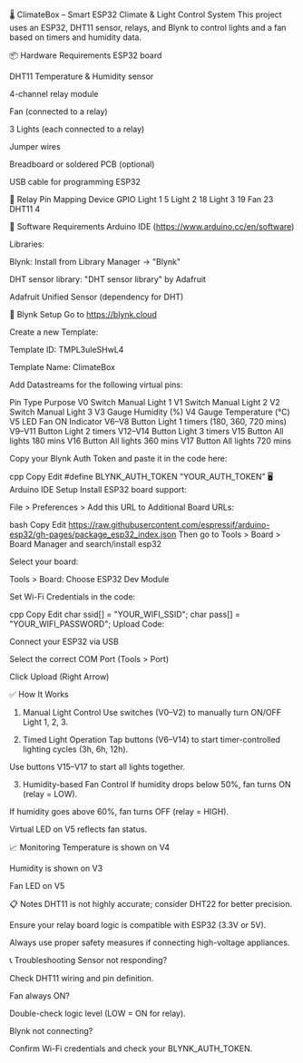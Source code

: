 🌡️ ClimateBox – Smart ESP32 Climate & Light Control System
This project uses an ESP32, DHT11 sensor, relays, and Blynk to control lights and a fan based on timers and humidity data.

📦 Hardware Requirements
 ESP32 board

 DHT11 Temperature & Humidity sensor

 4-channel relay module

 Fan (connected to a relay)

 3 Lights (each connected to a relay)

 Jumper wires

 Breadboard or soldered PCB (optional)

 USB cable for programming ESP32

🔌 Relay Pin Mapping
Device	GPIO
Light 1	5
Light 2	18
Light 3	19
Fan	23
DHT11	4

🧰 Software Requirements
Arduino IDE (https://www.arduino.cc/en/software)

Libraries:

Blynk: Install from Library Manager → "Blynk"

DHT sensor library: "DHT sensor library" by Adafruit

Adafruit Unified Sensor (dependency for DHT)

🔧 Blynk Setup
Go to https://blynk.cloud

Create a new Template:

Template ID: TMPL3uleSHwL4

Template Name: ClimateBox

Add Datastreams for the following virtual pins:

Pin	Type	Purpose
V0	Switch	Manual Light 1
V1	Switch	Manual Light 2
V2	Switch	Manual Light 3
V3	Gauge	Humidity (%)
V4	Gauge	Temperature (°C)
V5	LED	Fan ON Indicator
V6–V8	Button	Light 1 timers (180, 360, 720 mins)
V9–V11	Button	Light 2 timers
V12–V14	Button	Light 3 timers
V15	Button	All lights 180 mins
V16	Button	All lights 360 mins
V17	Button	All lights 720 mins

Copy your Blynk Auth Token and paste it in the code here:

cpp
Copy
Edit
#define BLYNK_AUTH_TOKEN "YOUR_AUTH_TOKEN"
🖥️ Arduino IDE Setup
Install ESP32 board support:

File > Preferences > Add this URL to Additional Board URLs:

bash
Copy
Edit
https://raw.githubusercontent.com/espressif/arduino-esp32/gh-pages/package_esp32_index.json
Then go to Tools > Board > Board Manager and search/install esp32

Select your board:

Tools > Board: Choose ESP32 Dev Module

Set Wi-Fi Credentials in the code:

cpp
Copy
Edit
char ssid[] = "YOUR_WIFI_SSID";
char pass[] = "YOUR_WIFI_PASSWORD";
Upload Code:

Connect your ESP32 via USB

Select the correct COM Port (Tools > Port)

Click Upload (Right Arrow)

✅ How It Works
1. Manual Light Control
Use switches (V0–V2) to manually turn ON/OFF Light 1, 2, 3.

2. Timed Light Operation
Tap buttons (V6–V14) to start timer-controlled lighting cycles (3h, 6h, 12h).

Use buttons V15–V17 to start all lights together.

3. Humidity-based Fan Control
If humidity drops below 50%, fan turns ON (relay = LOW).

If humidity goes above 60%, fan turns OFF (relay = HIGH).

Virtual LED on V5 reflects fan status.

📈 Monitoring
Temperature is shown on V4

Humidity is shown on V3

Fan LED on V5

📋 Notes
DHT11 is not highly accurate; consider DHT22 for better precision.

Ensure your relay board logic is compatible with ESP32 (3.3V or 5V).

Always use proper safety measures if connecting high-voltage appliances.

📞 Troubleshooting
Sensor not responding?

Check DHT11 wiring and pin definition.

Fan always ON?

Double-check logic level (LOW = ON for relay).

Blynk not connecting?

Confirm Wi-Fi credentials and check your BLYNK_AUTH_TOKEN.
